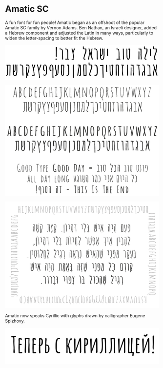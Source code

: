 # Amatic SC

A fun font for fun people!
Amatic began as an offshoot of the popular Amatic SC family by Vernon Adams. 
Ben Nathan, an Israeli designer, added a Hebrew component and adjusted the Latin in many ways, particularly to widen the letter-spacing to better fit the Hebrew.

![Amatic Preview 1](documentation/1.png)

![Amatic Preview 2](documentation/2.png)

![Amatic Preview 3](documentation/3.png)

Amatic now speaks Cyrillic with glyphs drawn by calligrapher Eugene Spizhovy.

![Amatic Cyrillic](documentation/Cyrillic.png)